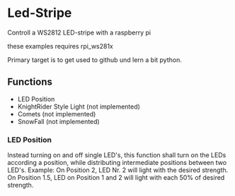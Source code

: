 # Led-Stripe
Controll a WS2812 LED-stripe with a raspberry pi

these examples requires rpi_ws281x

Primary target is to get used to github und lern a bit python.

## Functions

* LED Position
* KnightRider Style Light (not implemented)
* Comets (not implemented)
* SnowFall (not implemented)

### LED Position

Instead turning on and off single LED's, this function shall turn on the LEDs according a position, while distributing intermediate positions between two LED's.
Example: On Position 2, LED Nr. 2 will light with the desired strength. On Position 1.5, LED on Position 1 and 2 will light with each 50% of desired strength.
